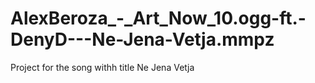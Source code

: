# AlexBeroza_-_Art_Now_10.ogg-ft.-DenyD---Ne-Jena-Vetja.mmpz
Project for the song withh title Ne Jena Vetja
